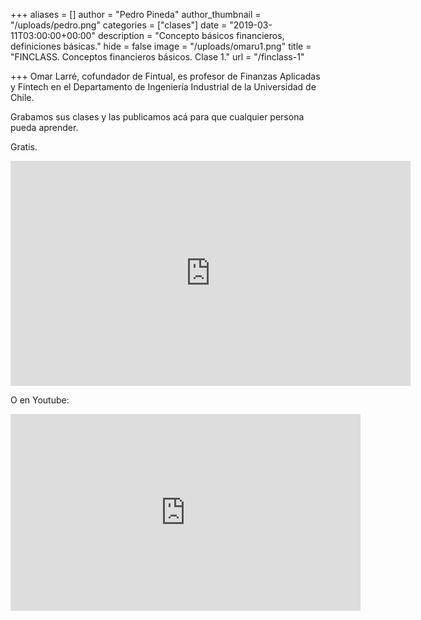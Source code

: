 +++
aliases = []
author = "Pedro Pineda"
author_thumbnail = "/uploads/pedro.png"
categories = ["clases"]
date = "2019-03-11T03:00:00+00:00"
description = "Concepto básicos financieros, definiciones básicas."
hide = false
image = "/uploads/omaru1.png"
title = "FINCLASS. Conceptos financieros básicos. Clase 1."
url = "/finclass-1"

+++
Omar Larré, cofundador de Fintual, es profesor de Finanzas Aplicadas y Fintech en el Departamento de Ingeniería Industrial de la Universidad de Chile.

Grabamos sus clases y las publicamos acá para que cualquier persona pueda aprender.

Gratis.

<div style="text-align:center">
<iframe src="https://player.vimeo.com/video/329337544" width="640" height="360" frameborder="0" allow="autoplay; fullscreen" allowfullscreen></iframe></div>

O en Youtube:

<div style="text-align:center">
<iframe width="560" height="315" src="https://www.youtube.com/embed/6zT5cvq60x0" frameborder="0" allow="accelerometer; autoplay; encrypted-media; gyroscope; picture-in-picture" allowfullscreen></iframe></div>